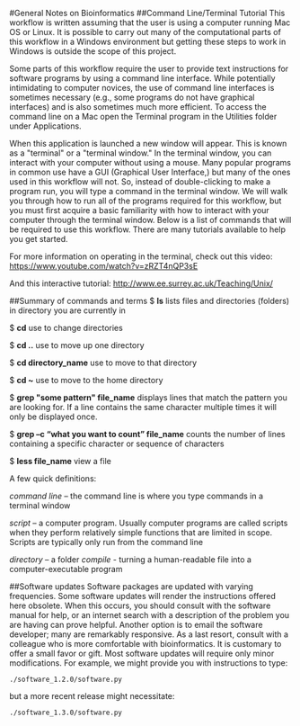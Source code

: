 #General Notes on Bioinformatics
##Command Line/Terminal Tutorial
This workflow is written assuming that the user is using a computer running Mac OS or Linux.  It is possible to carry out many of the computational parts of this workflow in a Windows environment but getting these steps to work in Windows is outside the scope of this project.

Some parts of this workflow require the user to provide text instructions for software programs by using a command line interface. While potentially intimidating to computer novices, the use of command line interfaces is sometimes necessary (e.g., some programs do not have graphical interfaces) and is also sometimes much more efficient. To access the command line on a Mac open the Terminal program in the Utilities folder under Applications.

When this application is launched a new window will appear.  This is known as a "terminal" or a "terminal window." In the terminal window, you can interact with your computer without using a mouse. Many popular programs in common use have a GUI (Graphical User Interface,) but many of the ones used in this workflow will not. So, instead of double-clicking to make a program run, you will type a command in the terminal window. We will walk you through how to run all of the programs required for this workflow, but you must first acquire a basic familiarity with how to interact with your computer through the terminal window. Below is a list of commands that will be required to use this workflow. There are many tutorials available to help you get started. 

For more information on operating in the terminal, check out
this video:
https://www.youtube.com/watch?v=zRZT4nQP3sE

And this interactive tutorial:
http://www.ee.surrey.ac.uk/Teaching/Unix/


##Summary of commands and terms
$ **ls**			lists files and directories (folders) in directory you are currently in

$ **cd**			use to change directories

$ **cd ..**    			use to move up one directory

$ **cd directory_name** 	use to move to that directory

$ **cd ~**			use to move to the home directory	

$ **grep "some pattern" file_name** displays lines that match the pattern you are looking for.   If a line contains the same character multiple times it will only be displayed once.

$ **grep –c “what you want to count” file_name** 	counts the number of lines containing a specific character or sequence of characters

$ **less file_name**					view a file

A few quick definitions:

_command line_ – the command line is where you type commands in a terminal window

_script_ – a computer program. Usually computer programs are called scripts when they perform relatively simple functions that are limited in scope. Scripts are typically only run from the command line

_directory_ – a folder
_compile_ - turning a human-readable file into a computer-executable program


##Software updates
Software packages are updated with varying frequencies. Some software updates will render the instructions offered here obsolete. When this occurs, you should consult with the software manual for help, or an internet search with a description of the problem you are having can prove helpful. Another option is to email the software developer; many are remarkably responsive. As a last resort, consult with a colleague who is more comfortable with bioinformatics. It is customary to offer a small favor or gift. Most software updates will require only minor modifications. For example, we might provide you with instructions to type:

    ./software_1.2.0/software.py
but a more recent release might necessitate:

    ./software_1.3.0/software.py
